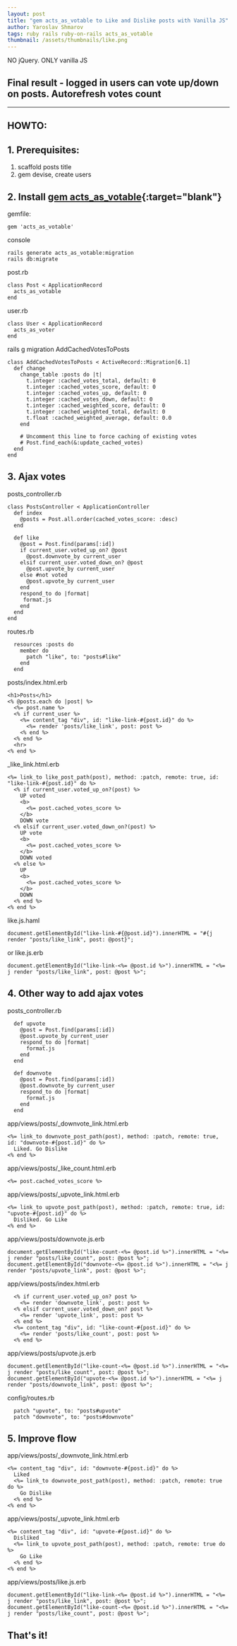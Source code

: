 ```yaml
---
layout: post
title: "gem acts_as_votable to Like and Dislike posts with Vanilla JS"
author: Yaroslav Shmarov
tags: ruby rails ruby-on-rails acts_as_votable
thumbnail: /assets/thumbnails/like.png
---
```


NO jQuery. ONLY vanilla JS

## Final result - logged in users can vote up/down on posts. Autorefresh votes count

****

## HOWTO:

## 1. Prerequisites:

1. scaffold posts title
2. gem devise, create users

## 2. Install [gem acts_as_votable](https://github.com/ryanto/acts_as_votable){:target="blank"}

gemfile:
```
gem 'acts_as_votable'
```
console
```
rails generate acts_as_votable:migration
rails db:migrate
```

post.rb
```
class Post < ApplicationRecord
  acts_as_votable
end
```
user.rb
```
class User < ApplicationRecord
  acts_as_voter
end
```

rails g migration AddCachedVotesToPosts
```
class AddCachedVotesToPosts < ActiveRecord::Migration[6.1]
  def change
    change_table :posts do |t|
      t.integer :cached_votes_total, default: 0
      t.integer :cached_votes_score, default: 0
      t.integer :cached_votes_up, default: 0
      t.integer :cached_votes_down, default: 0
      t.integer :cached_weighted_score, default: 0
      t.integer :cached_weighted_total, default: 0
      t.float :cached_weighted_average, default: 0.0
    end

    # Uncomment this line to force caching of existing votes
    # Post.find_each(&:update_cached_votes)
  end
end
```

## 3. Ajax votes

posts_controller.rb
```
class PostsController < ApplicationController
  def index
    @posts = Post.all.order(cached_votes_score: :desc)
  end

  def like
    @post = Post.find(params[:id])
    if current_user.voted_up_on? @post
      @post.downvote_by current_user
    elsif current_user.voted_down_on? @post
      @post.upvote_by current_user
    else #not voted
      @post.upvote_by current_user
    end
    respond_to do |format|
     format.js
    end 
  end
end
```
routes.rb
```
  resources :posts do
    member do
      patch "like", to: "posts#like"
    end
  end
```
posts/index.html.erb
```
<h1>Posts</h1>
<% @posts.each do |post| %>
  <%= post.name %>
  <% if current_user %>
    <%= content_tag "div", id: "like-link-#{post.id}" do %>
      <%= render 'posts/like_link', post: post %>
    <% end %>
  <% end %>
  <hr>
<% end %>
```
_like_link.html.erb
```
<%= link_to like_post_path(post), method: :patch, remote: true, id: "like-link-#{post.id}" do %>
  <% if current_user.voted_up_on?(post) %>
    UP voted
    <b>
      <%= post.cached_votes_score %>
    </b>
    DOWN vote
  <% elsif current_user.voted_down_on?(post) %>
    UP vote
    <b>
      <%= post.cached_votes_score %>
    </b>
    DOWN voted
  <% else %>
    UP
    <b>
      <%= post.cached_votes_score %>
    </b>
    DOWN
  <% end %>
<% end %>
```
like.js.haml
```
document.getElementById("like-link-#{@post.id}").innerHTML = "#{j render "posts/like_link", post: @post}";
```
or like.js.erb
```
document.getElementById("like-link-<%= @post.id %>").innerHTML = "<%= j render "posts/like_link", post: @post %>";
```

## 4. Other way to add ajax votes

posts_controller.rb
```
  def upvote
    @post = Post.find(params[:id])
    @post.upvote_by current_user
    respond_to do |format|
      format.js
    end 
  end

  def downvote
    @post = Post.find(params[:id])
    @post.downvote_by current_user
    respond_to do |format|
      format.js
    end 
  end
```
app/views/posts/_downvote_link.html.erb
```
<%= link_to downvote_post_path(post), method: :patch, remote: true, id: "downvote-#{post.id}" do %>
  Liked. Go Dislike
<% end %>
```
app/views/posts/_like_count.html.erb
```
<%= post.cached_votes_score %> 
```
app/views/posts/_upvote_link.html.erb
```
<%= link_to upvote_post_path(post), method: :patch, remote: true, id: "upvote-#{post.id}" do %>
  Disliked. Go Like
<% end %>
```
app/views/posts/downvote.js.erb
```
document.getElementById("like-count-<%= @post.id %>").innerHTML = "<%= j render "posts/like_count", post: @post %>";
document.getElementById("downvote-<%= @post.id %>").innerHTML = "<%= j render "posts/upvote_link", post: @post %>";
```
app/views/posts/index.html.erb
```
  <% if current_user.voted_up_on? post %>
    <%= render 'downvote_link', post: post %>
  <% elsif current_user.voted_down_on? post %>
    <%= render 'upvote_link', post: post %>
  <% end %>
  <%= content_tag "div", id: "like-count-#{post.id}" do %>
    <%= render 'posts/like_count', post: post %>
  <% end %>
```
app/views/posts/upvote.js.erb
```
document.getElementById("like-count-<%= @post.id %>").innerHTML = "<%= j render "posts/like_count", post: @post %>";
document.getElementById("upvote-<%= @post.id %>").innerHTML = "<%= j render "posts/downvote_link", post: @post %>";
```
config/routes.rb
```
  patch "upvote", to: "posts#upvote"
  patch "downvote", to: "posts#downvote"
```

## 5. Improve flow

app/views/posts/_downvote_link.html.erb
```
<%= content_tag "div", id: "downvote-#{post.id}" do %>
  Liked
  <%= link_to downvote_post_path(post), method: :patch, remote: true do %>
    Go Dislike
  <% end %>
<% end %>
```
app/views/posts/_upvote_link.html.erb
```
<%= content_tag "div", id: "upvote-#{post.id}" do %>
  Disliked
  <%= link_to upvote_post_path(post), method: :patch, remote: true do %>
    Go Like
  <% end %>
<% end %>
```
app/views/posts/like.js.erb
```
document.getElementById("like-link-<%= @post.id %>").innerHTML = "<%= j render "posts/like_link", post: @post %>";
document.getElementById("like-count-<%= @post.id %>").innerHTML = "<%= j render "posts/like_count", post: @post %>";
```

## That's it!
